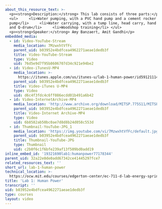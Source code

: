 ```yaml
---
about_this_resource_text: >-
  <p><strong>Description:</strong> This lab consists of three parts:</p>
  <ul>     <li>Water pumping, with a PVC hand pump and a cement rocker
  pump</li>     <li>Water carrying, with a tump line, head carry, hand carry,
  and Q-drum</li>     <li>Woodshop training</li> </ul>
  <p><strong>Speaker:</strong> Amy Banzaert, Amit Gandhi</p>
embedded_media:
  - id: Video-YouTube-Stream
    media_location: 7MzwxhtVfFc
    parent_uid: b03952e4bdfcea4962271aeae1dedb3f
    title: Video-YouTube-Stream
    type: Video
    uid: 76d5e9d7f95b8606707d34c921e94be2
  - id: Video-iTunesU-MP4
    media_location: >-
      https://itunes.apple.com/us/itunes-u/lab-1-human-power/id591211144?i=136606449
    parent_uid: b03952e4bdfcea4962271aeae1dedb3f
    title: Video-iTunes U-MP4
    type: Video
    uid: d6c4f3fdc4c6ff086ecdd01b491a6b42
  - id: Video-InternetArchive-MP4
    media_location: 'http://www.archive.org/download/MITSP.775S11/MITSP_775S11lab01_300k.mp4'
    parent_uid: b03952e4bdfcea4962271aeae1dedb3f
    title: Video-Internet Archive-MP4
    type: Video
    uid: 6b8582ab50bc0ae7d8d8b24d058c553d
  - id: Thumbnail-YouTube-JPG_1
    media_location: 'https://img.youtube.com/vi/7MzwxhtVfFc/default.jpg'
    parent_uid: b03952e4bdfcea4962271aeae1dedb3f
    title: Thumbnail-YouTube-JPG
    type: Thumbnail
    uid: c2b0f6c1f6bfe239af13f509bd0add19
inline_embed_id: '19321690lab1:humanpower77178344'
parent_uid: 32a22e0de0add67342ce41445297fce7
related_resources_text: ''
short_url: lab-1-human-power
technical_location: >-
  https://ocw.mit.edu/courses/edgerton-center/ec-711-d-lab-energy-spring-2011/intro-energy-basics-human-power/lab-1-human-power
title: 'Lab 1: Human Power'
transcript: ''
uid: b03952e4bdfcea4962271aeae1dedb3f
type: courses
layout: video
---
```


